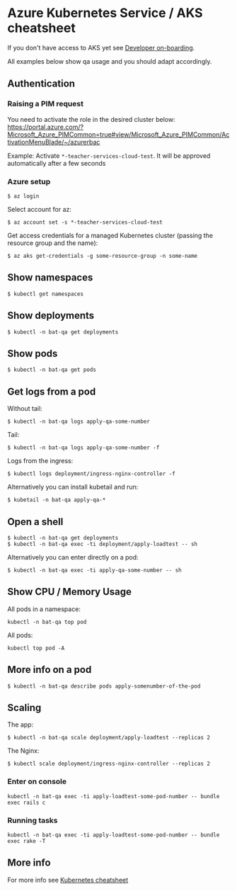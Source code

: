 # Azure Kubernetes Service / AKS cheatsheet

If you don't have access to AKS yet see [Developer on-boarding](/docs/developer-onboarding.md).

All examples below show qa usage and you should adapt accordingly.

## Authentication

### Raising a PIM request

You need to activate the role in the desired cluster below:
https://portal.azure.com/?Microsoft_Azure_PIMCommon=true#view/Microsoft_Azure_PIMCommon/ActivationMenuBlade/~/azurerbac

Example: Activate `*-teacher-services-cloud-test`. It will be approved automatically after a few seconds

### Azure setup

```
$ az login
```

Select account for az:

```
$ az account set -s *-teacher-services-cloud-test
```

Get access credentials for a managed Kubernetes cluster (passing the
resource group and the name):

```
$ az aks get-credentials -g some-resource-group -n some-name
```

## Show namespaces

```
$ kubectl get namespaces
```

## Show deployments

```
$ kubectl -n bat-qa get deployments
```

## Show pods

```
$ kubectl -n bat-qa get pods
```

## Get logs from a pod

Without tail:

```
$ kubectl -n bat-qa logs apply-qa-some-number
```

Tail:

```
$ kubectl -n bat-qa logs apply-qa-some-number -f
```

Logs from the ingress:

```
$ kubectl logs deployment/ingress-nginx-controller -f
```

Alternatively you can install kubetail and run:

```
$ kubetail -n bat-qa apply-qa-*
```

## Open a shell

```
$ kubectl -n bat-qa get deployments
$ kubectl -n bat-qa exec -ti deployment/apply-loadtest -- sh
```

Alternatively you can enter directly on a pod:

```
$ kubectl -n bat-qa exec -ti apply-qa-some-number -- sh
```

## Show CPU / Memory Usage

All pods in a namespace:
```
kubectl -n bat-qa top pod
```

All pods:
```
kubectl top pod -A
```

## More info on a pod

```
$ kubectl -n bat-qa describe pods apply-somenumber-of-the-pod
```

## Scaling

The app:
```
$ kubectl -n bat-qa scale deployment/apply-loadtest --replicas 2
```

The Nginx:

```
$ kubectl scale deployment/ingress-nginx-controller --replicas 2
```

### Enter on console

```
kubectl -n bat-qa exec -ti apply-loadtest-some-pod-number -- bundle exec rails c
```


### Running tasks

```
kubectl -n bat-qa exec -ti apply-loadtest-some-pod-number -- bundle exec rake -T
```

## More info

For more info see
[Kubernetes cheatsheet](https://kubernetes.io/docs/reference/kubectl/cheatsheet/)

